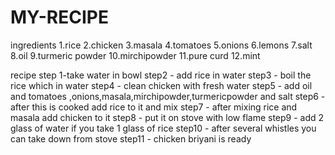# MY-RECIPE
ingredients
1.rice
2.chicken
3.masala
4.tomatoes
5.onions
6.lemons
7.salt
8.oil
9.turmeric powder
10.mirchipowder
11.pure curd 
12.mint

recipe 
step 1-take water in bowl
step2 - add rice in water 
step3 - boil the rice which in water 
step4 - clean chicken with fresh water 
step5 - add oil and tomatoes ,onions,masala,mirchipowder,turmericpowder and salt 
step6 - after this is cooked add rice to it and mix 
step7 - after mixing rice and masala add chicken to it 
step8 - put it on stove with low flame 
step9 - add 2 glass of water if you take 1 glass of rice 
step10 - after several whistles you can take down from stove 
step11 - chicken briyani is ready
